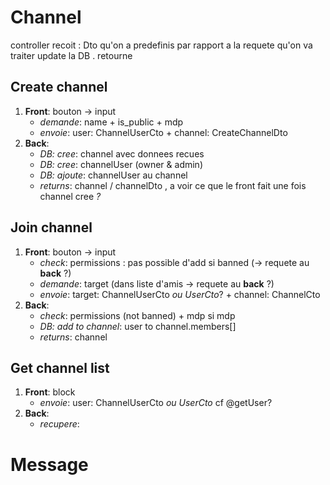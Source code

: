 

# Channel

controller recoit : Dto qu'on a predefinis par rapport a la requete qu'on va traiter
update la DB .
retourne 

## Create channel
1. **Front**: bouton -> input
	- *demande*: name + is_public + mdp
	- *envoie*: user: ChannelUserCto + channel: CreateChannelDto
2. **Back**:
    - *DB: cree*: channel avec donnees recues
    - *DB: cree*: channelUser (owner & admin)
	- *DB: ajoute*: channelUser au channel
	- *returns*: channel / channelDto , a voir ce que le front fait une fois channel cree *?*

## Join channel
1. **Front**: bouton -> input
	- *check*: permissions : pas possible d'add si banned (-> requete au **back** ?)
	- *demande*: target (dans liste d'amis -> requete au **back** ?)
	- *envoie*: target: ChannelUserCto *ou UserCto*? + channel: ChannelCto
2. **Back**:
	- *check*: permissions (not banned) + mdp si mdp
	- *DB: add to channel*: user to channel.members[]
	- *returns*: channel

## Get channel list
1. **Front**: block
	- *envoie*: user: ChannelUserCto *ou UserCto* cf @getUser?
2. **Back**:
    - *recupere*: 

# Message